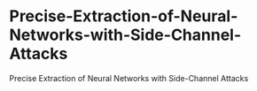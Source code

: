 # Precise-Extraction-of-Neural-Networks-with-Side-Channel-Attacks
Precise Extraction of Neural Networks with Side-Channel Attacks
